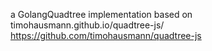 a GolangQuadtree implementation based on timohausmann.github.io/quadtree-js/
https://github.com/timohausmann/quadtree-js
